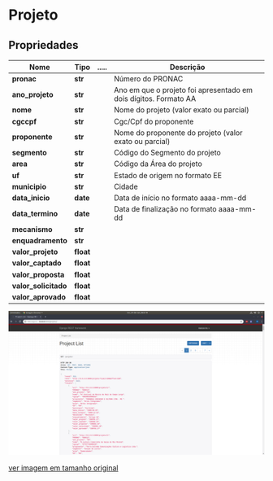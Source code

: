 # Projeto

## Propriedades
Nome | Tipo |..... | Descrição
------------ | ------------- | ------------- | -------------
**pronac** | **str** |  | Número do PRONAC
**ano_projeto** | **str** |  | Ano em que o projeto foi apresentado em dois dígitos. Formato AA
**nome** | **str** |  | Nome do projeto (valor exato ou parcial)
**cgccpf** | **str** |  | Cgc/Cpf do proponente
**proponente** | **str** |  | Nome do proponente do projeto (valor exato ou parcial)
**segmento** | **str** |  | Código do Segmento do projeto 
**area** | **str** |  | Código da Área do projeto 
**uf** | **str** |  | Estado de origem no formato EE 
**municipio** | **str** |  | Cidade 
**data_inicio** | **date** |  | Data de início no formato aaaa-mm-dd 
**data_termino** | **date** |  | Data de finalização no formato aaaa-mm-dd 
**mecanismo** | **str** |  |  
**enquadramento** | **str** |  |  
**valor_projeto** | **float** |  |  
**valor_captado** | **float** |  |  
**valor_proposta** | **float** |  |  
**valor_solicitado** | **float** |  |  
**valor_aprovado** | **float** |  |  




![projeto_API](/docs/images/projeto_API.png)

[ver imagem em tamanho original](https://fga-eps-mds.github.io/2018.2-NaturalSearch/docs/images/projeto_API.png)
